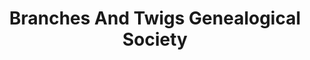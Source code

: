 ---
layout: repo
title: "Branches And Twigs Genealogical Society"
id: 26117
permalink: repos/26117/
---